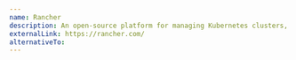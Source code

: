 ```yaml
---
name: Rancher
description: An open-source platform for managing Kubernetes clusters, making it easy to deploy, manage, and scale containerized applications.
externalLink: https://rancher.com/
alternativeTo:
---
```

